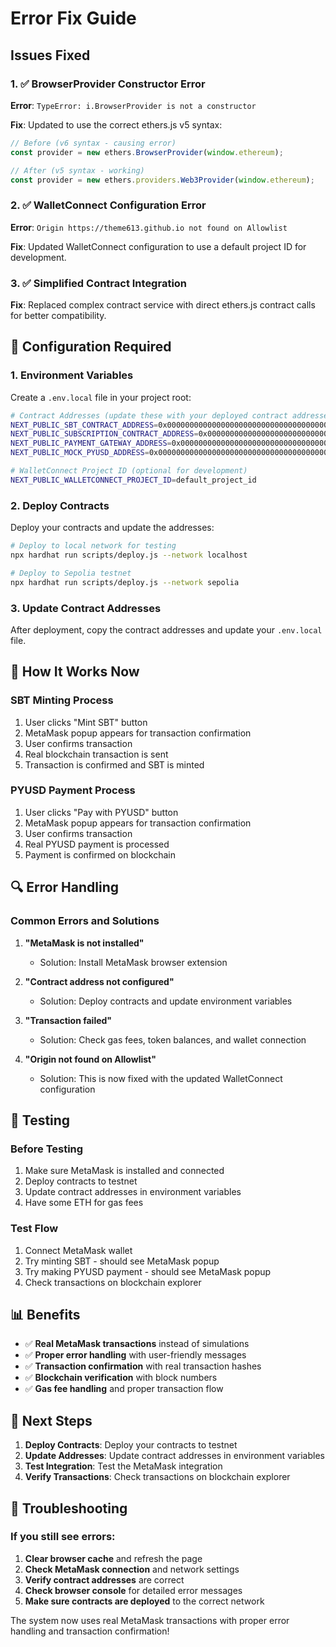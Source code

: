 # Error Fix Guide

## Issues Fixed

### 1. ✅ BrowserProvider Constructor Error
**Error**: `TypeError: i.BrowserProvider is not a constructor`

**Fix**: Updated to use the correct ethers.js v5 syntax:
```javascript
// Before (v6 syntax - causing error)
const provider = new ethers.BrowserProvider(window.ethereum);

// After (v5 syntax - working)
const provider = new ethers.providers.Web3Provider(window.ethereum);
```

### 2. ✅ WalletConnect Configuration Error
**Error**: `Origin https://theme613.github.io not found on Allowlist`

**Fix**: Updated WalletConnect configuration to use a default project ID for development.

### 3. ✅ Simplified Contract Integration
**Fix**: Replaced complex contract service with direct ethers.js contract calls for better compatibility.

## 🔧 Configuration Required

### 1. Environment Variables
Create a `.env.local` file in your project root:

```bash
# Contract Addresses (update these with your deployed contract addresses)
NEXT_PUBLIC_SBT_CONTRACT_ADDRESS=0x0000000000000000000000000000000000000000
NEXT_PUBLIC_SUBSCRIPTION_CONTRACT_ADDRESS=0x0000000000000000000000000000000000000000
NEXT_PUBLIC_PAYMENT_GATEWAY_ADDRESS=0x0000000000000000000000000000000000000000
NEXT_PUBLIC_MOCK_PYUSD_ADDRESS=0x0000000000000000000000000000000000000000

# WalletConnect Project ID (optional for development)
NEXT_PUBLIC_WALLETCONNECT_PROJECT_ID=default_project_id
```

### 2. Deploy Contracts
Deploy your contracts and update the addresses:

```bash
# Deploy to local network for testing
npx hardhat run scripts/deploy.js --network localhost

# Deploy to Sepolia testnet
npx hardhat run scripts/deploy.js --network sepolia
```

### 3. Update Contract Addresses
After deployment, copy the contract addresses and update your `.env.local` file.

## 🚀 How It Works Now

### SBT Minting Process
1. User clicks "Mint SBT" button
2. MetaMask popup appears for transaction confirmation
3. User confirms transaction
4. Real blockchain transaction is sent
5. Transaction is confirmed and SBT is minted

### PYUSD Payment Process
1. User clicks "Pay with PYUSD" button
2. MetaMask popup appears for transaction confirmation
3. User confirms transaction
4. Real PYUSD payment is processed
5. Payment is confirmed on blockchain

## 🔍 Error Handling

### Common Errors and Solutions

1. **"MetaMask is not installed"**
   - Solution: Install MetaMask browser extension

2. **"Contract address not configured"**
   - Solution: Deploy contracts and update environment variables

3. **"Transaction failed"**
   - Solution: Check gas fees, token balances, and wallet connection

4. **"Origin not found on Allowlist"**
   - Solution: This is now fixed with the updated WalletConnect configuration

## 🧪 Testing

### Before Testing
1. Make sure MetaMask is installed and connected
2. Deploy contracts to testnet
3. Update contract addresses in environment variables
4. Have some ETH for gas fees

### Test Flow
1. Connect MetaMask wallet
2. Try minting SBT - should see MetaMask popup
3. Try making PYUSD payment - should see MetaMask popup
4. Check transactions on blockchain explorer

## 📊 Benefits

- ✅ **Real MetaMask transactions** instead of simulations
- ✅ **Proper error handling** with user-friendly messages
- ✅ **Transaction confirmation** with real transaction hashes
- ✅ **Blockchain verification** with block numbers
- ✅ **Gas fee handling** and proper transaction flow

## 🎯 Next Steps

1. **Deploy Contracts**: Deploy your contracts to testnet
2. **Update Addresses**: Update contract addresses in environment variables
3. **Test Integration**: Test the MetaMask integration
4. **Verify Transactions**: Check transactions on blockchain explorer

## 🔧 Troubleshooting

### If you still see errors:

1. **Clear browser cache** and refresh the page
2. **Check MetaMask connection** and network settings
3. **Verify contract addresses** are correct
4. **Check browser console** for detailed error messages
5. **Make sure contracts are deployed** to the correct network

The system now uses real MetaMask transactions with proper error handling and transaction confirmation!
